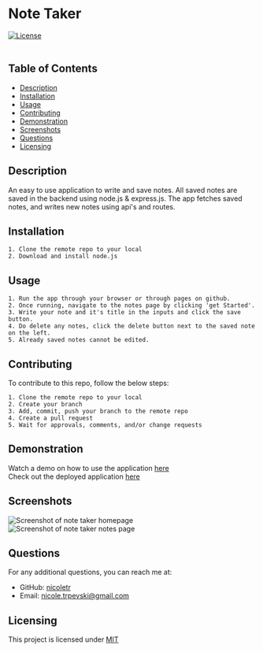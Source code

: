 # Note Taker
[![License](https://img.shields.io/badge/license-MIT-blue.svg)](https://opensource.org/licenses/MIT)<br><br>

## Table of Contents
* [Description](#description)
* [Installation](#installation)
* [Usage](#usage)
* [Contributing](#contributing)
* [Demonstration](#demonstration)
* [Screenshots](#screenshots)
* [Questions](#questions)
* [Licensing](#licensing)

## Description 
An easy to use application to write and save notes. All saved notes are saved in the backend using node.js & express.js. The app fetches saved notes, and writes new notes using api's and routes. <br>

## Installation
```
1. Clone the remote repo to your local
2. Download and install node.js
```

## Usage
```
1. Run the app through your browser or through pages on github.
2. Once running, navigate to the notes page by clicking 'get Started'.
3. Write your note and it's title in the inputs and click the save button.
4. Do delete any notes, click the delete button next to the saved note on the left.
5. Already saved notes cannot be edited.
```

## Contributing
To contribute to this repo, follow the below steps:
```
1. Clone the remote repo to your local
2. Create your branch
3. Add, commit, push your branch to the remote repo
4. Create a pull request
5. Wait for approvals, comments, and/or change requests
```
## Demonstration
Watch a demo on how to use the application [here]()<br>
Check out the deployed application [here]()

## Screenshots
![Screenshot of note taker homepage]()<br>
![Screenshot of note taker notes page]()<br>
## Questions
For any additional questions, you can reach me at:<br>
* GitHub: [nicoletr](https://github.com/nicoletr) <br>
* Email: [nicole.trpevski@gmail.com](mailto:nicole.trpevski@gmail.com)<br>

## Licensing 
This project is licensed under [MIT](https://opensource.org/licenses/MIT)
